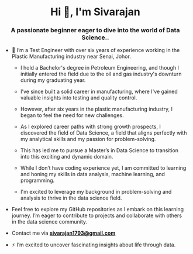 <h1 align="center">Hi 👋, I'm Sivarajan</h1>
<h3 align="center">A passionate beginner eager to dive into the world of Data Science..</h3>

- 👋 I’m a Test Engineer with over six years of experience working in the Plastic Manufacturing industry near Senai, Johor.

   - I hold a Bachelor's degree in Petroleum Engineering, and though I initially entered the field due to the oil and gas industry's downturn during my graduating year.  

   - I’ve since built a solid career in manufacturing, where I've gained valuable insights into testing and quality control.  

   -  However, after six years in the plastic manufacturing industry, I began to feel the need for new challenges. 

   -    As I explored career paths with strong growth prospects, I discovered the field of Data Science, a field that aligns perfectly with my analytical skills and my passion for problem-solving. 

   -    This has led me to pursue a Master’s in Data Science to transition into this exciting and dynamic domain.  

   -  While I don’t have coding experience yet, I am committed to learning and honing my skills in data analysis, machine learning, and programming.

   -  I'm excited to leverage my background in problem-solving and analysis to thrive in the data science field.

- Feel free to explore my GitHub repositories as I embark on this learning journey. I’m eager to contribute to projects and collaborate with others in the data science community.

- Contact me via **sivarajan1793@gmail.com**

- ⚡ I’m excited to uncover fascinating insights about life through data.
